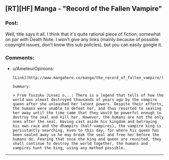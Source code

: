 ## [RT][HF] Manga - "Record of the Fallen Vampire"

### Post:

Well, title says it all. I think that it's quite rational piece of fiction, somewhat on par with Death Note. I won't give any links (mainly because of possible copyright issues, don't know this sub policies), but you can easily google it.

### Comments:

- u/AmeteurOpinions:
  ```
  [Link](http://www.mangahere.co/manga/the_record_of_fallen_vampire/)

  Summary:

  > From Tsuzuku Jinsei o...: There is a legend that tells of how the world was almost destroyed thousands of years ago by the vampire queen after she unleashed her latent powers. Despite their efforts, the humans were unable to defeat her, and thus resorted to sealing her away until the time came that they would be powerful enough to destroy the seal and kill her. However, the humans are not the only ones after the seal. Having cast aside his kingdom and betraying his own race and the dhampirs (half-vampires), the vampire king is persistantly searching, even to this day, for where his queen has been sealed away so he may break the seal and free her before the humans do. Fearing that once the king and queen are reunited, they shall continue to destroy the world together, the humans and vampires hunt the king, using any method possible.
  ```

---

